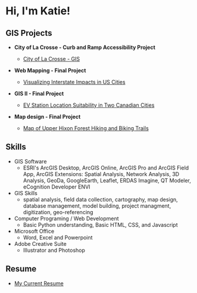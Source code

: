 <h1>Hi, I'm Katie! </h1>

<h2> GIS Projects </h2>

- <b> City of La Crosse - Curb and Ramp Accessibility Project </b>
  - [City of La Crosse - GIS](https://github.com/kjgrover22/CityOfLaCrosse)
  
 - <b> Web Mapping - Final Project </b>
   - [Visualizing Interstate Impacts in US Cities](https://github.com/kjgrover22/WebMapping)
  
 - <b> GIS II - Final Project </b>
   - [EV Station Location Suitability in Two Canadian Cities](https://github.com/kjgrover22/GISII)
  
 - <b> Map design - Final Project </b> 
   - [Map of Upper Hixon Forest Hiking and Biking Trails](https://github.com/kjgrover22/MapDesign)

<h2> Skills </h2>

- GIS Software
    - ESRI's ArcGIS Desktop, ArcGIS Online, ArcGIS Pro and ArcGIS Field App, ArcGIS Extensions: Spatial Analysis, Network Analysis, 3D Analysis, GeoDa, GoogleEarth, Leaflet, ERDAS Imagine, QT Modeler, eCognition Developer ENVI
- GIS Skills
    - spatial analysis, field data collection, cartography, map design, database management, model building, project managment, digitization, geo-referencing 
- Computer Programing / Web Development  
    - Basic Python understanding, Basic HTML, CSS, and Javascript 
- Microsoft Office
    - Word, Excel and Powerpoint
- Adobe Creative Suite
    - Illustrator and Photoshop 


<h2> Resume </h2>

- [My Current Resume](https://github.com/kjgrover22) 
